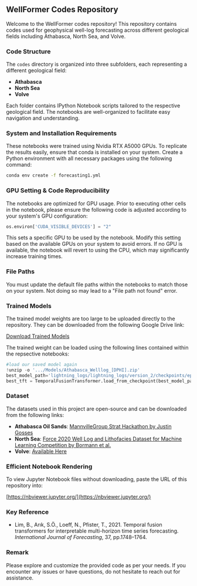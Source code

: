 ## WellFormer Codes Repository

Welcome to the WellFormer codes repository! This repository contains codes used for geophysical well-log forecasting across different geological fields including Athabasca, North Sea, and Volve.

### Code Structure

The `codes` directory is organized into three subfolders, each representing a different geological field:
- **Athabasca**
- **North Sea**
- **Volve**

Each folder contains IPython Notebook scripts tailored to the respective geological field. The notebooks are well-organized to facilitate easy navigation and understanding.

### System and Installation Requirements

These notebooks were trained using Nvidia RTX A5000 GPUs. To replicate the results easily, ensure that conda is installed on your system. Create a Python environment with all necessary packages using the following command:

```bash
conda env create -f forecasting1.yml
```

### GPU Setting & Code Reproducibility

The notebooks are optimized for GPU usage. Prior to executing other cells in the notebook, please ensure the following code is adjusted according to your system's GPU configuration:

```python
os.environ['CUDA_VISIBLE_DEVICES'] = "2"
```

This sets a specific GPU to be used by the notebook. Modify this setting based on the available GPUs on your system to avoid errors. If no GPU is available, the notebook will revert to using the CPU, which may significantly increase training times.

### File Paths

You must update the default file paths within the notebooks to match those on your system. Not doing so may lead to a "File path not found" error.

### Trained Models

The trained model weights are too large to be uploaded directly to the repository. They can be downloaded from the following Google Drive link:

[Download Trained Models](https://drive.google.com/drive/folders/1kpVI_KUKvDwT78EVHm90rSj80dCQoFcY?usp=sharing)

The trained weight can be loaded using the following lines contained within the repsective notebooks:
```python
#load our saved model again
!unzip -o '.../Models/Athabasca_Welllog_[DPHI].zip'
best_model_path='lightning_logs/lightning_logs/version_2/checkpoints/epoch=137-step=1701954.ckpt'
best_tft = TemporalFusionTransformer.load_from_checkpoint(best_model_path)
```

### Dataset

The datasets used in this project are open-source and can be downloaded from the following links:
- **Athabasca Oil Sands**: [MannvilleGroup Strat Hackathon by Justin Gosses](https://github.com/JustinGOSSES/MannvilleGroup_Strat_Hackathon)
- **North Sea**: [Force 2020 Well Log and Lithofacies Dataset for Machine Learning Competition by Bormann et al.](https://github.com/bolgebrygg/Force-2020-Machine-Learning-competition/tree/master/lithology_competition)
- **Volve**: [Available Here](https://drive.google.com/drive/folders/1prYwCJdgpcNUmT0Mz3LAuCwrC0l3Z1TJ?usp=drive_link)

### Efficient Notebook Rendering

To view Jupyter Notebook files without downloading, paste the URL of this repository into:

[https://nbviewer.jupyter.org/](https://nbviewer.jupyter.org/)

### Key Reference

- Lim, B., Arık, S.Ö., Loeff, N., Pfister, T., 2021. Temporal fusion transformers for interpretable multi-horizon time series forecasting. *International Journal of Forecasting*, 37, pp.1748–1764.

### Remark

Please explore and customize the provided code as per your needs. If you encounter any issues or have questions, do not hesitate to reach out for assistance.
